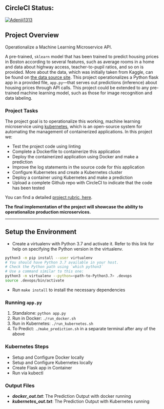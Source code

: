 ## CircleCI Status:
[![Adeniji1313](https://circleci.com/gh/Adeniji1313/ALX-Udacity-Project-4-Operationalize-a-Machine-Learning-Microservice-API.svg?style=svg)](https://app.circleci.com/pipelines/github/Adeniji1313/ALX-Udacity-Project-4-Operationalize-a-Machine-Learning-Microservice-API/2/workflows/1401e086-dbf3-407f-976b-b8a86cd7572f)



## Project Overview

Operationalize a Machine Learning Microservice API. 

A pre-trained, `sklearn` model that has been trained to predict housing prices in Boston according to several features, such as average rooms in a home and data about highway access, teacher-to-pupil ratios, and so on is provided. More about the data, which was initially taken from Kaggle, can be found on [the data source site](https://www.kaggle.com/c/boston-housing). This project operationalizes a Python flask app in a provided file, `app.py`—that serves out predictions (inference) about housing prices through API calls. This project could be extended to any pre-trained machine learning model, such as those for image recognition and data labeling.

### Project Tasks

The project goal is to operationalize this working, machine learning microservice using [kubernetes](https://kubernetes.io/), which is an open-source system for automating the management of containerized applications. In this project we:
* Test the project code using linting
* Complete a Dockerfile to containerize this application
* Deploy the containerized application using Docker and make a prediction
* Improve the log statements in the source code for this application
* Configure Kubernetes and create a Kubernetes cluster
* Deploy a container using Kubernetes and make a prediction
* Upload a complete Github repo with CircleCI to indicate that the code has been tested

You can find a detailed [project rubric, here](https://review.udacity.com/#!/rubrics/2576/view).

**The final implementation of the project will showcase the ability to operationalize production microservices.**

---

## Setup the Environment

* Create a virtualenv with Python 3.7 and activate it. Refer to this link for help on specifying the Python version in the virtualenv. 
```bash
python3 -m pip install --user virtualenv
# You should have Python 3.7 available in your host. 
# Check the Python path using `which python3`
# Use a command similar to this one:
python3 -m virtualenv --python=<path-to-Python3.7> .devops
source .devops/bin/activate
```
* Run `make install` to install the necessary dependencies

### Running `app.py`

1. Standalone:  `python app.py`
2. Run in Docker:  `./run_docker.sh`
3. Run in Kubernetes:  `./run_kubernetes.sh`
4. To Predict: `./make_prediction.sh` in a separate terminal after any of the above

### Kubernetes Steps

* Setup and Configure Docker locally
* Setup and Configure Kubernetes locally
* Create Flask app in Container
* Run via kubectl

### Output Files
* ***docker_out.txt***: The Prediction Output with docker running
* ***kubernetes_out.txt***: The Prediction Output with Kubernetes running
